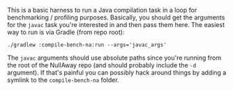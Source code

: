 This is a basic harness to run a Java compilation task in a loop for
benchmarking / profiling purposes.  Basically, you should get the
arguments for the `javac` task you're interested in and then pass them
here.  The easiest way to run is via Gradle (from repo root):
```
./gradlew :compile-bench-na:run --args='javac_args'
```

The `javac` arguments should use absolute paths since you're running
from the root of the NullAway repo (and should probably include the
`-d` argument).  If that's painful you can possibly hack around things
by adding a symlink to the `compile-bench-na` folder.
